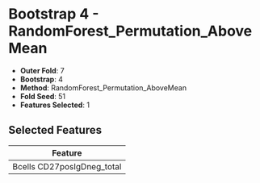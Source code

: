 # Bootstrap 4 - RandomForest_Permutation_AboveMean

- **Outer Fold**: 7
- **Bootstrap**: 4
- **Method**: RandomForest_Permutation_AboveMean
- **Fold Seed**: 51
- **Features Selected**: 1

## Selected Features

| Feature |
|---------|
| Bcells CD27posIgDneg_total |
